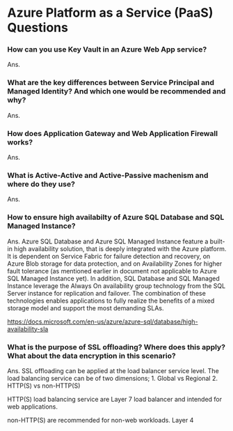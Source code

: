 # Azure Platform as a Service (PaaS) Questions

### How can you use Key Vault in an Azure Web App service?

Ans.

### What are the key differences between Service Principal and Managed Identity? And which one would be recommended and why?

Ans.

### How does Application Gateway and Web Application Firewall works?

Ans.

### What is Active-Active and Active-Passive machenism and where do they use?

Ans.

### How to ensure high availabilty of Azure SQL Database and SQL Managed Instance?

Ans. Azure SQL Database and Azure SQL Managed Instance feature a built-in high availability solution, that is deeply integrated with the Azure platform. It is dependent on Service Fabric for failure detection and recovery, on Azure Blob storage for data protection, and on Availability Zones for higher fault tolerance (as mentioned earlier in document not applicable to Azure SQL Managed Instance yet). In addition, SQL Database and SQL Managed Instance leverage the Always On availability group technology from the SQL Server instance for replication and failover. The combination of these technologies enables applications to fully realize the benefits of a mixed storage model and support the most demanding SLAs.

https://docs.microsoft.com/en-us/azure/azure-sql/database/high-availability-sla

### What is the purpose of SSL offloading? Where does this apply? What about the data encryption in this scenario?

Ans. SSL offloading can be applied at the load balancer service level. The load balancing service can be of two dimensions; 1. Global vs Regional 2. HTTP(S) vs non-HTTP(S)

HTTP(S) load balancing service are Layer 7 load balancer and intended for web applications.

non-HTTP(S) are recommended for non-web workloads. Layer 4







